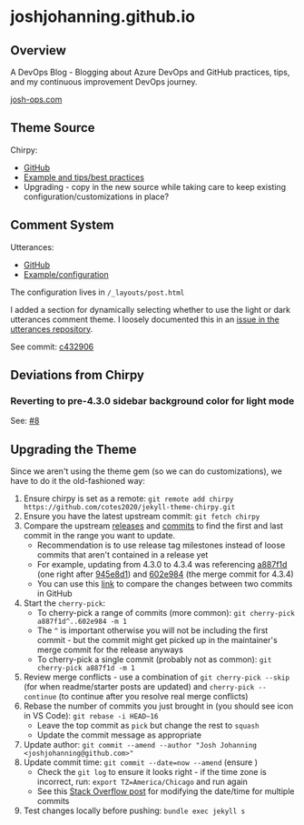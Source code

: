 # joshjohanning.github.io

## Overview

A DevOps Blog  - Blogging about Azure DevOps and GitHub practices, tips, and my continuous improvement DevOps journey.

[josh-ops.com](https://josh-ops.com)

## Theme Source

Chirpy:
* [GitHub](https://github.com/cotes2020/jekyll-theme-chirpy)
* [Example and tips/best practices](https://chirpy.cotes.info/)
* Upgrading - copy in the new source while taking care to keep existing configuration/customizations in place? 

## Comment System

Utterances:
* [GitHub](https://github.com/utterance/utterances)
* [Example/configuration](https://utteranc.es/)

The configuration lives in `/_layouts/post.html`

I added a section for dynamically selecting whether to use the light or dark utterances comment theme. I loosely documented this in an [issue in the utterances repository](https://github.com/utterance/utterances/issues/549#issuecomment-917091550).

See commit: [c432906](https://github.com/joshjohanning/joshjohanning.github.io/commit/c432906dcb3f5f66c1b9dee9dd2bde41c50f8332)

## Deviations from Chirpy

### Reverting to pre-4.3.0 sidebar background color for light mode

See: [#8](https://github.com/joshjohanning/joshjohanning.github.io/pull/8)

## Upgrading the Theme

Since we aren't using the theme gem (so we can do customizations), we have to do it the old-fashioned way: 

1. Ensure chirpy is set as a remote: `git remote add chirpy https://github.com/cotes2020/jekyll-theme-chirpy.git`
1. Ensure you have the latest upstream commit: `git fetch chirpy`
1. Compare the upstream [releases](https://github.com/cotes2020/jekyll-theme-chirpy/releases) and [commits](https://github.com/cotes2020/jekyll-theme-chirpy/commits/master) to find the first and last commit in the range you want to update. 
    - Recommendation is to use release tag milestones instead of loose commits that aren't contained in a release yet
    - For example, updating from 4.3.0 to 4.3.4 was referencing [a887f1d](https://github.com/cotes2020/jekyll-theme-chirpy/commit/a887f1d57d9ac8e08c789c6201147bf68c459573) (one right after [945e8d1](https://github.com/cotes2020/jekyll-theme-chirpy/commit/945e8d195393f73f38c4782cb31b808f09acc6f5)) and [602e984](https://github.com/cotes2020/jekyll-theme-chirpy/commit/602e98448d419e9c5710cb0c8a002a6538562150) (the merge commit for 4.3.4)
    - You can use this [link](https://github.com/cotes2020/jekyll-theme-chirpy/compare/a887f1d^..602e984) to compare the changes between two commits in GitHub
1. Start the `cherry-pick`:
    - To cherry-pick a range of commits (more common): `git cherry-pick a887f1d^..602e984 -m 1`
    - The `^` is important otherwise you will not be including the first commit - but the commit might get picked up in the maintainer's merge commit for the release anyways
    - To cherry-pick a single commit (probably not as common): `git cherry-pick a887f1d -m 1`
1. Review merge conflicts - use a combination of `git cherry-pick --skip` (for when readme/starter posts are updated) and `cherry-pick --continue` (to continue after you resolve real merge conflicts)
1. Rebase the number of commits you just brought in (you should see icon in VS Code): `git rebase -i HEAD~16`
    - Leave the top commit as `pick` but change the rest to `squash`
    - Update the commit message as appropriate
1. Update author: `git commit --amend --author "Josh Johanning <joshjohanning@github.com>"`
1. Update commit time: `git commit --date=now --amend` (ensure )
    - Check the `git log` to ensure it looks right - if the time zone is incorrect, run: `export TZ=America/Chicago` and run again
    - See this [Stack Overflow post](https://stackoverflow.com/a/58622282/4270353) for modifying the date/time for multiple commits
1. Test changes locally before pushing: `bundle exec jekyll s`
